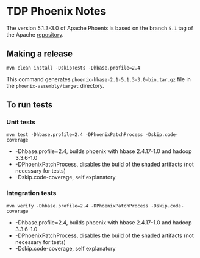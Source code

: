 # TDP Phoenix Notes

The version 5.1.3-3.0 of Apache Phoenix is based on the branch `5.1` tag of the Apache [repository](https://github.com/apache/phoenix/tree/5.1).

## Making a release

```
mvn clean install -DskipTests -Dhbase.profile=2.4
```

This command generates `phoenix-hbase-2.1-5.1.3-3.0-bin.tar.gz` file in the `phoenix-assembly/target` directory.

## To run tests

### Unit tests
```
mvn test -Dhbase.profile=2.4 -DPhoenixPatchProcess -Dskip.code-coverage
```

- -Dhbase.profile=2.4, builds phoenix with hbase 2.4.17-1.0 and hadoop 3.3.6-1.0
- -DPhoenixPatchProcess, disables the build of the shaded artifacts (not necessary for tests)
- -Dskip.code-coverage, self explanatory

### Integration tests

```
mvn verify -Dhbase.profile=2.4 -DPhoenixPatchProcess -Dskip.code-coverage
```

- -Dhbase.profile=2.4, builds phoenix with hbase 2.4.17-1.0 and hadoop 3.3.6-1.0
- -DPhoenixPatchProcess, disables the build of the shaded artifacts (not necessary for tests)
- -Dskip.code-coverage, self explanatory
